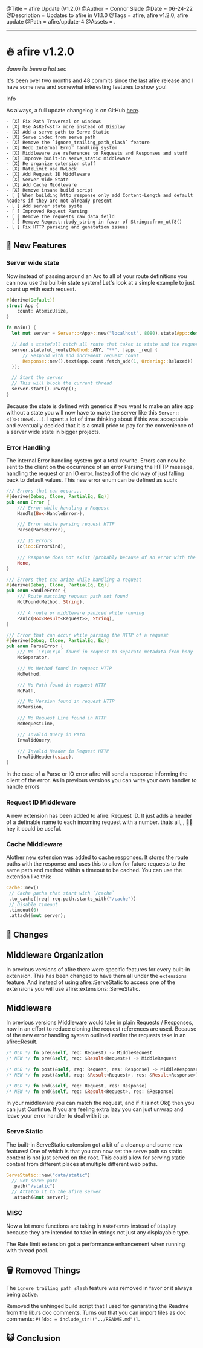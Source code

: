 @Title = afire Update (V1.2.0)
@Author = Connor Slade
@Date = 06-24-22
@Description = Updates to afire in V1.1.0
@Tags = afire, afire v1.2.0, afire update
@Path = afire/update-4
@Assets = .

---

# 🔥 afire v1.2.0

_damn its been a hot sec_

It's been over two months and 48 commits since the last afire release and I have some new and somewhat interesting features to show you!

<div ad info>
Info

As always, a full update changelog is on GitHub [here](https://github.com/Basicprogrammer10/afire/releases/tag/v1.2.0).

</div>

```
- [X] Fix Path Traversal on windows
- [X] Use AsRef<str> more instead of Display
- [X] Add a serve path to Serve Static
- [X] Serve index from serve path
- [X] Remove the `ignore_trailing_path_slash` feature
- [X] Redo Internal Error handling system
- [X] Middleware use references to Requests and Responses and stuff
- [X] Improve built-in serve_static middleware
- [X] Re organize extension stuff
- [X] RateLimit use RwLock
- [X] Add Request ID Middleware
- [X] Server Wide State
- [X] Add Cache Middleware
- [X] Remove insane build script
- [ ] When building http response only add Content-Length and default headers if they are not already present
- [ ] Add server state syste
- [ ] Improved Request Parsing
- [ ] Remove the requests raw_data feild
- [ ] Remove Request::body_string in favor of String::from_utf8()
- [ ] Fix HTTP parseing and genatation issues
```

## 📰 New Features

### Server wide state

Now instead of passing around an Arc to all of your route definitions you can now use the built-in state system!
Let's look at a simple example to just count up with each request.

```rust
#[derive(Default)]
struct App {
    count: AtomicUsize,
}

fn main() {
  let mut server = Server::<App>::new("localhost", 8080).state(App::default());

  // Add a statefull catch all route that takes in state and the request
  server.stateful_route(Method::ANY, "**", |app, _req| {
      // Respond with and increment request count
      Response::new().text(app.count.fetch_add(1, Ordering::Relaxed))
  });

  // Start the server
  // This will block the current thread
  server.start().unwrap();
}
```

Because the state is defined with generics if you want to make an afire app without a state you will now have to make the server like this `Server::<()>::new(...)`.
I spent a lot of time thinking about if this was acceptable and eventually decided that it is a small price to pay for the convenience of a server wide state in bigger projects.

### Error Handling

The internal Error handling system got a total rewrite.
Errors can now be sent to the client on the occurrence of an error Parsing the HTTP message, handling the request or an IO error.
Instead of the old way of just falling back to default values.
This new error enum can be defined as such:

```rust
/// Errors that can occur,,,
#[derive(Debug, Clone, PartialEq, Eq)]
pub enum Error {
    /// Error while handling a Request
    Handle(Box<HandleError>),

    /// Error while parsing request HTTP
    Parse(ParseError),

    /// IO Errors
    Io(io::ErrorKind),

    /// Response does not exist (probably because of an error with the request)
    None,
}

/// Errors thet can arize while handling a request
#[derive(Debug, Clone, PartialEq, Eq)]
pub enum HandleError {
    /// Route matching request path not found
    NotFound(Method, String),

    /// A route or middleware paniced while running
    Panic(Box<Result<Request>>, String),
}

/// Error that can occur while parsing the HTTP of a request
#[derive(Debug, Clone, PartialEq, Eq)]
pub enum ParseError {
    /// No `\r\n\r\n` found in request to separate metadata from body
    NoSeparator,

    /// No Method found in request HTTP
    NoMethod,

    /// No Path found in request HTTP
    NoPath,

    /// No Version found in request HTTP
    NoVersion,

    /// No Request Line found in HTTP
    NoRequestLine,

    /// Invalid Query in Path
    InvalidQuery,

    /// Invalid Header in Request HTTP
    InvalidHeader(usize),
}

```

In the case of a Parse or IO error afire will send a response informing the client of the error.
As in previous versions you can write your own handler to handle errors

### Request ID Middleware

A new extension has been added to afire: Request ID.
It just adds a header of a definable name to each incoming request with a number.
thats all,,, 🤷‍♂️ hey it could be useful.

### Cache Middleware

Alother new extension was added to cache responses.
It stores the route paths with the response and uses this to allow for future requests to the same path and method within a timeout to be cached.
You can use the extention like this:

```rust
Cache::new()
 // Cache paths that start with `/cache`
 .to_cache(|req| req.path.starts_with("/cache"))
 // Disable timeout
 .timeout(0)
 .attach(&mut server);
```

## 📎 Changes

## Middleware Organization

In previous versions of afire there were specific features for every built-in extension.
This has been changed to have them all under the `extensions` feature.
And instead of using afire::ServeStatic to access one of the extensions you will use afire::extensions::ServeStatic.

## Middleware

In previous versions Middleware would take in plain Requests / Responses, now in an effort to reduce cloning the request references are used.
Because of the new error handling system outlined earlier the requests take in an afire::Result.

```rust
/* OLD */ fn pre(&self, req: Request) -> MiddleRequest
/* NEW */ fn pre(&self, req: &Result<Request>) -> MiddleRequest

/* OLD */ fn post(&self, req: Request, res: Response) -> MiddleResponse
/* NEW */ fn post(&self, req: &Result<Request>, res: &Result<Response>) -> MiddleResponse

/* OLD */ fn end(&self, req: Request, res: Response)
/* NEW */ fn end(&self, req: &Result<Request>, res: &Response)
```

In your middleware you can match the request, and if it is not Ok() then you can just Continue.
If you are feeling extra lazy you can just unwrap and leave your error handler to deal with it :p.

### Serve Static

The built-in ServeStatic extension got a bit of a cleanup and some new features!
One of which is that you can now set the serve path so static content is not just served on the root.
This could allow for serving static content from different places at multiple different web paths.

```rust
ServeStatic::new("data/static")
  // Set serve path
  .path("/static")
  // Attatch it to the afire server
  .attach(&mut server);
```

### MISC

Now a lot more functions are taking in `AsRef<str>` instead of `Display` because they are intended to take in strings not just any displayable type.

The Rate limit extension got a performance enhancement when running with thread pool.

## 🗑 Removed Things

The `ignore_trailing_path_slash` feature was removed in favor or it always being active.

Removed the unhinged build script that I used for genarating the Readme from the lib.rs doc comments.
Turns out that you can import files as doc comments: `#![doc = include_str!("../README.md")]`.

## 😺 Conclusion
